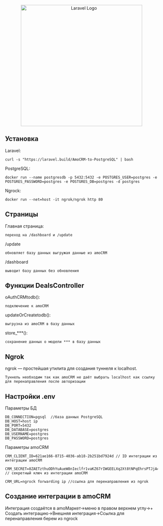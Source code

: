 <p align="center"><a href="https://laravel.com" target="_blank"><img src="https://raw.githubusercontent.com/laravel/art/master/logo-lockup/5%20SVG/2%20CMYK/1%20Full%20Color/laravel-logolockup-cmyk-red.svg" width="400" alt="Laravel Logo"></a></p>


## Установка

Laravel:  

    curl -s "https://laravel.build/AmoCRM-to-PostgreSQL" | bash  
    
PostgreSQL: 

    docker run --name postgresdb -p 5432:5432 -e POSTGRES_USER=postgres -e POSTGRES_PASSWORD=postgres -e POSTGRES_DB=postgres -d postgres

Ngrock: 

    docker run --net=host -it ngrok/ngrok http 80  

## Страницы  

Главная страница:

    переход на /dashboard и /update

/update 

    обновляет базу данных выгружая данные из amoCRM

/dashboard 

    выводит базу данных без обновления

## Функции DealsController  

oAuthCRMtodb(): 

    подключение к amoCRM

updateOrCreatetodb(): 

    выгрузка из amoCRM в базу данных

store_***(): 

    сохранение данных о модели *** в базу данных

## Ngrok  

ngrok — простейшая утилита для создания туннеля к localhost.

    Туннель необходим так как amoCRM не даёт выбрать localhost как ссылку для перенаправления после авторизации

## Настройки  .env

Параметры БД  

    DB_CONNECTION=pgsql  //база данных PostgreSQL
    DB_HOST=host ip  
    DB_PORT=5432  
    DB_DATABASE=postgres  
    DB_USERNAME=postgres  
    DB_PASSWORD=postgres  

Параметры amoCRM  

    CRM_CLIENT_ID=621ae166-8715-4036-ab18-2b251bd7924d // ID интеграции из интеграции amoCRM  

    CRM_SECRET=8ZAETzthuODhYuAueW8nIeclfr1vaKZ67rIWGEELXq2Xt8tNPqEhrsPTJjA4uwvO // секретный ключ из интеграции amoCRM  

    CRM_URL=ngrock forwarding ip //ссылка для перенаправления из ngrok

## Создание интеграции в amoCRM 

Интеграция создаётся в amoМаркет->меню в правом верхнем углу->+ Создать интеграцию->Внешняя интеграция->Ссылка для перенаправления берем из ngrock
